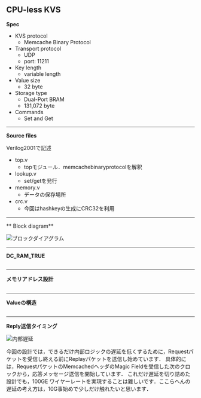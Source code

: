 ## CPU-less KVS

**Spec**

- KVS protocol
    * Memcache Binary Protocol
- Transport protocol
    * UDP
    * port: 11211
- Key length
    * variable length
- Value size
    * 32 byte
- Storage type
    * Dual-Port BRAM
    * 131,072 byte
- Commands
    * Set and Get

------------------------

**Source files**

Verilog2001で記述

- top.v
    * topモジュール．memcachebinaryprotocolを解釈
- lookup.v
    * set/getを発行
- memory.v
    * データの保存場所
- crc.v
    * 今回はhashkeyの生成にCRC32を利用

------------------------

** Block diagram**

![ブロックダイアグラム](https://raw.github.com/sora/ethernet-2013/master/fig/kvs_block_diagram.png?login=sora&token=99c98daccccdc0989f68b9de3aa6d5f6)

------------------------

**DC_RAM_TRUE**

![]()

------------------------

**メモリアドレス設計**

![]()

------------------------

**Valueの構造**

![]()

------------------------

**Reply送信タイミング**

![内部遅延](https://raw.github.com/sora/ethernet-2013/master/fig/kvs_logic_delay.png?login=sora&token=aaef10cb63989633ca84420436081f7e)

今回の設計では，できるだけ内部ロジックの遅延を低くするために，Requestパケットを受信し終える前にReplayパケットを送信し始めています．
具体的には，RequestパケットのMemcachedヘッダのMagic Fieldを受信した次のクロックから，応答メッセージ送信を開始しています．
これだけ遅延を切り詰めた設計でも，100GE ワイヤーレートを実現することは難しいです．ここらへんの遅延の考え方は，10G事始めで少しだけ触れたいと思います．


